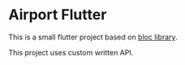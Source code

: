 # Airport Flutter

This is a small flutter project based on [bloc library](https://felangel.github.io/bloc/#/).

This project uses custom written API.
